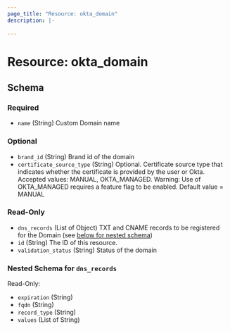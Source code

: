 ```yaml
---
page_title: "Resource: okta_domain"
description: |-
  
---
```


# Resource: okta_domain





<!-- schema generated by tfplugindocs -->
## Schema

### Required

- `name` (String) Custom Domain name

### Optional

- `brand_id` (String) Brand id of the domain
- `certificate_source_type` (String) Optional. Certificate source type that indicates whether the certificate is provided by the user or Okta. Accepted values: MANUAL, OKTA_MANAGED. Warning: Use of OKTA_MANAGED requires a feature flag to be enabled. Default value = MANUAL

### Read-Only

- `dns_records` (List of Object) TXT and CNAME records to be registered for the Domain (see [below for nested schema](#nestedatt--dns_records))
- `id` (String) The ID of this resource.
- `validation_status` (String) Status of the domain

<a id="nestedatt--dns_records"></a>
### Nested Schema for `dns_records`

Read-Only:

- `expiration` (String)
- `fqdn` (String)
- `record_type` (String)
- `values` (List of String)


